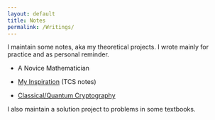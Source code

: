 ```yaml
---
layout: default
title: Notes
permalink: /Writings/
---
```


I maintain some notes, aka my theoretical projects. I wrote mainly for practice and as personal reminder.

* A Novice Mathematician

* [My Inspiration](https://www.overleaf.com/read/jzrrthtbccmh) (TCS notes)

* [Classical/Quantum Cryptography](https://www.overleaf.com/read/ftscsyjbrmkz) 

I also maintain a solution project to problems in some textbooks.



